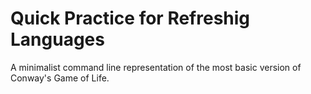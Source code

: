 # Quick Practice for Refreshig Languages

A minimalist command line representation of the most basic version of Conway's Game of Life.
